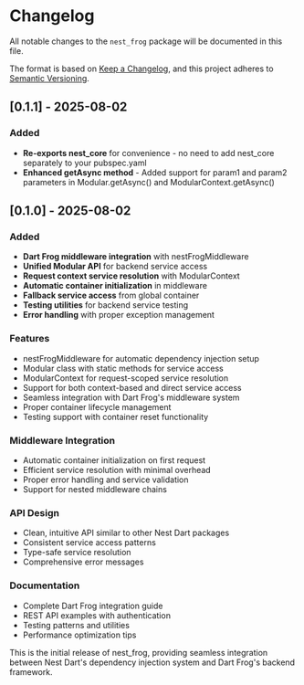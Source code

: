 # Changelog

All notable changes to the `nest_frog` package will be documented in this file.

The format is based on [Keep a Changelog](https://keepachangelog.com/en/1.0.0/),
and this project adheres to [Semantic Versioning](https://semver.org/spec/v2.0.0.html).

## [0.1.1] - 2025-08-02

### Added
- **Re-exports nest_core** for convenience - no need to add nest_core separately to your pubspec.yaml
- **Enhanced getAsync method** - Added support for param1 and param2 parameters in Modular.getAsync() and ModularContext.getAsync()

## [0.1.0] - 2025-08-02

### Added
- **Dart Frog middleware integration** with nestFrogMiddleware
- **Unified Modular API** for backend service access
- **Request context service resolution** with ModularContext
- **Automatic container initialization** in middleware
- **Fallback service access** from global container
- **Testing utilities** for backend service testing
- **Error handling** with proper exception management

### Features
- nestFrogMiddleware for automatic dependency injection setup
- Modular class with static methods for service access
- ModularContext for request-scoped service resolution
- Support for both context-based and direct service access
- Seamless integration with Dart Frog's middleware system
- Proper container lifecycle management
- Testing support with container reset functionality

### Middleware Integration
- Automatic container initialization on first request
- Efficient service resolution with minimal overhead
- Proper error handling and service validation
- Support for nested middleware chains

### API Design
- Clean, intuitive API similar to other Nest Dart packages
- Consistent service access patterns
- Type-safe service resolution
- Comprehensive error messages

### Documentation
- Complete Dart Frog integration guide
- REST API examples with authentication
- Testing patterns and utilities
- Performance optimization tips

This is the initial release of nest_frog, providing seamless integration between Nest Dart's dependency injection system and Dart Frog's backend framework.
